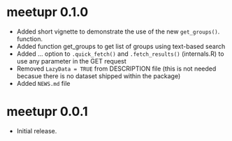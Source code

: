# meetupr 0.1.0

* Added short vignette to demonstrate the use of the new `get_groups()`. function.
* Added function get_groups to get list of groups using text-based search
* Added ... option to `.quick_fetch()` and `.fetch_results()` (internals.R) to use any parameter in the GET request 
* Removed `LazyData = TRUE` from DESCRIPTION file (this is not needed becasue there is no dataset shipped within the package)
* Added `NEWS.md` file

# meetupr 0.0.1

* Initial release.
